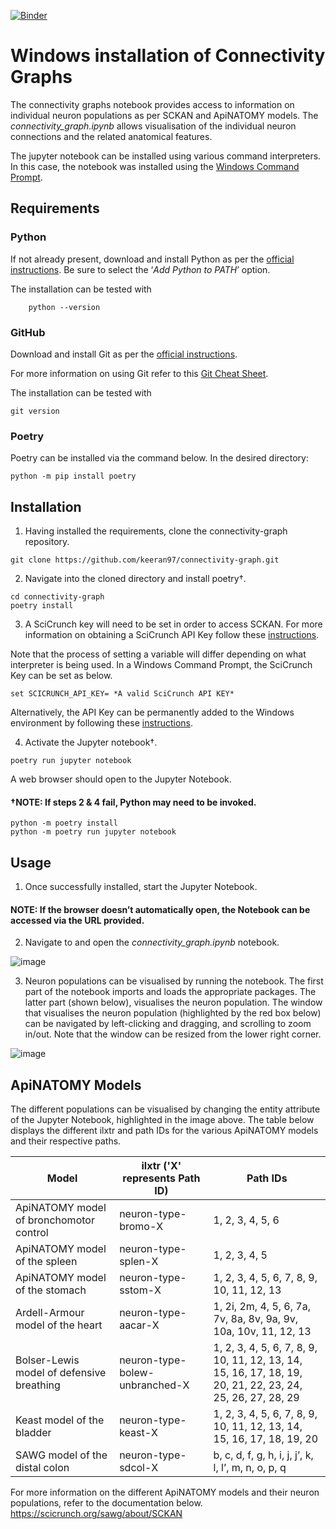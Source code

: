 [![Binder](https://mybinder.org/badge_logo.svg)](https://mybinder.org/v2/gh/keeran97/connectivity-graph/HEAD)

# Windows installation of Connectivity Graphs

The connectivity graphs notebook provides access to information on individual neuron populations as per SCKAN and ApiNATOMY models. The *connectivity_graph.ipynb* allows visualisation of the individual neuron connections and the related anatomical features.

The jupyter notebook can be installed using various command interpreters. In this case, the notebook was installed using the [Windows Command Prompt](https://www.lifewire.com/how-to-open-command-prompt-2618089).

## Requirements

### Python
If not already present, download and install Python as per the [official instructions](https://www.python.org/downloads/). Be sure to select the ‘*Add Python to PATH*’ option.
                      
The installation can be tested with
```
    python --version
```

### GitHub
Download and install Git as per the [official instructions](https://github.com/git-guides/install-git).

For more information on using Git refer to this [Git Cheat Sheet](https://education.github.com/git-cheat-sheet-education.pdf).

The installation can be tested with 
```
git version
```

### Poetry
Poetry can be installed via the command below. In the desired directory:
```
python -m pip install poetry
```

## Installation

1.	 Having installed the requirements, clone the connectivity-graph repository.
```
git clone https://github.com/keeran97/connectivity-graph.git
```

2.	Navigate into the cloned directory and install poetry†.
```
cd connectivity-graph
poetry install
```

3.	A SciCrunch key will need to be set in order to access SCKAN. For more information on obtaining a SciCrunch API Key follow these [instructions](https://docs.sparc.science/docs/accessing-scicrunch-vocabulary-services#getting-an-api-key-to-access-scicrunch).

Note that the process of setting a variable will differ depending on what interpreter is being used. In a Windows Command Prompt, the SciCrunch Key can be set as below.
```
set SCICRUNCH_API_KEY= *A valid SciCrunch API KEY*
```

Alternatively, the API Key can be permanently added to the Windows environment by following these [instructions](https://www.howtogeek.com/787217/how-to-edit-environment-variables-on-windows-10-or-11/).

4.	Activate the Jupyter notebook†.
```
poetry run jupyter notebook
```

A web browser should open to the Jupyter Notebook.

#### †NOTE: If steps 2 & 4 fail, Python may need to be invoked.
```
python -m poetry install
python -m poetry run jupyter notebook
```

## Usage
1.	Once successfully installed, start the Jupyter Notebook.

#### NOTE: If the browser doesn’t automatically open, the Notebook can be accessed via the URL provided.

2.	Navigate to and open the *connectivity_graph.ipynb* notebook.

![image](https://github.com/keeran97/connectivity-graph/assets/85910337/8574979c-987f-410c-8549-cb38c958444f)
 
3.	Neuron populations can be visualised by running the notebook. The first part of the notebook imports and loads the appropriate packages. The latter part (shown below), visualises the neuron population. The window that visualises the neuron population (highlighted by the red box below) can be navigated by left-clicking and dragging, and scrolling to zoom in/out. Note that the window can be resized from the lower right corner.

![image](https://github.com/keeran97/connectivity-graph/assets/85910337/a3ea594f-bf5f-468a-92c2-56321d6837d7)

## ApiNATOMY Models

The different populations can be visualised by changing the entity attribute of the Jupyter Notebook, highlighted in the image above. 
The table below displays the different ilxtr and path IDs for the various ApiNATOMY models and their respective paths.

| **Model**                                 | **ilxtr** ('X' represents Path ID) | **Path IDs**                                                          |
| ----------------------------------------- | ---------------------------------- | --------------------------------------------------------------------- |
| ApiNATOMY model of bronchomotor control   | neuron-type-bromo-X                | 1, 2, 3, 4, 5, 6                                                      |
| ApiNATOMY model of the spleen             | neuron-type-splen-X                | 1, 2, 3, 4, 5                                                         |
| ApiNATOMY model of the stomach            | neuron-type-sstom-X                | 1, 2, 3, 4, 5, 6, 7, 8, 9, 10, 11, 12, 13                             |
| Ardell-Armour model of the heart          | neuron-type-aacar-X                | 1, 2i, 2m, 4, 5, 6, 7a, 7v, 8a, 8v, 9a, 9v, 10a, 10v, 11, 12, 13      |
| Bolser-Lewis model of defensive breathing | neuron-type-bolew-unbranched-X     | 1, 2, 3, 4, 5, 6, 7, 8, 9, 10, 11, 12, 13, 14, 15, 16, 17, 18, 19, 20, 21, 22, 23, 24, 25, 26, 27, 28, 29 |
| Keast model of the bladder                | neuron-type-keast-X                | 1, 2, 3, 4, 5, 6, 7, 8, 9, 10, 11, 12, 13, 14, 15, 16, 17, 18, 19, 20 |
| SAWG model of the distal colon            | neuron-type-sdcol-X                | b, c, d, f, g, h, i, j, j’, k, l, l’, m, n, o, p, q                   |

For more information on the different ApiNATOMY models and their neuron populations, refer to the documentation below.
https://scicrunch.org/sawg/about/SCKAN

